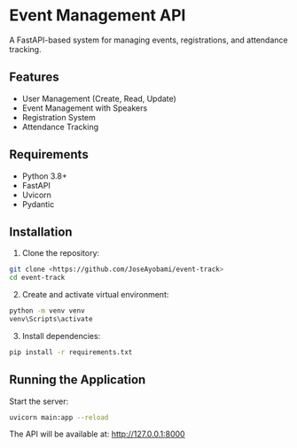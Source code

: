 # Event Management API

A FastAPI-based system for managing events, registrations, and attendance tracking.

## Features

- User Management (Create, Read, Update)
- Event Management with Speakers
- Registration System
- Attendance Tracking

## Requirements

- Python 3.8+
- FastAPI
- Uvicorn
- Pydantic

## Installation

1. Clone the repository:
```bash
git clone <https://github.com/JoseAyobami/event-track>
cd event-track
```

2. Create and activate virtual environment:
```bash
python -m venv venv
venv\Scripts\activate
```

3. Install dependencies:
```bash
pip install -r requirements.txt
```

## Running the Application

Start the server:
```bash
uvicorn main:app --reload
```

The API will be available at: http://127.0.0.1:8000

